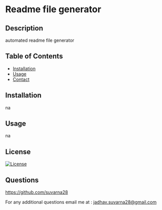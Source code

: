 # Readme file generator                       

## Description
automated readme file generator
    
## Table of Contents
- [Installation](#installation)
- [Usage](#usage)
- [Contact](#contact)

## Installation 
na

## Usage
na

## License
[![License](https://img.shields.io/badge/License-Apache_2.0-blue.svg)](https://opensource.org/licenses/Apache-2.0)

## Questions
https://github.com/suvarna28

For any additional questions email me at : jadhav.suvarna28@gmail.com

